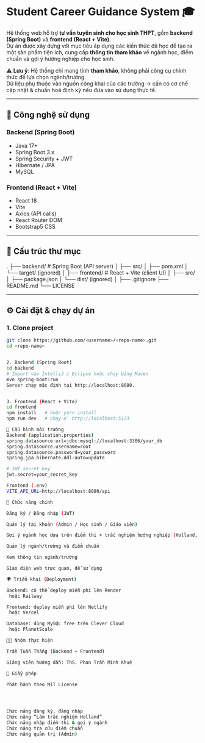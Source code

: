 # Student Career Guidance System 🎓

Hệ thống web hỗ trợ **tư vấn tuyển sinh cho học sinh THPT**, gồm **backend (Spring Boot)** và **frontend (React + Vite)**.  
Dự án được xây dựng với mục tiêu áp dụng các kiến thức đã học để tạo ra một sản phẩm tiện ích, cung cấp **thông tin tham khảo** về ngành học, điểm chuẩn và gợi ý hướng nghiệp cho học sinh.

⚠️ **Lưu ý**: Hệ thống chỉ mang tính **tham khảo**, không phải công cụ chính thức để lựa chọn ngành/trường.  
Dữ liệu phụ thuộc vào nguồn công khai của các trường → cần có cơ chế cập nhật & chuẩn hoá định kỳ nếu đưa vào sử dụng thực tế.

---

## 🚀 Công nghệ sử dụng

### Backend (Spring Boot)
- Java 17+
- Spring Boot 3.x
- Spring Security + JWT
- Hibernate / JPA
- MySQL

### Frontend (React + Vite)
- React 18
- Vite
- Axios (API calls)
- React Router DOM
- Bootstrap5 CSS

---

## 📂 Cấu trúc thư mục

.
├── backend/ # Spring Boot (API server)
│ ├── src/
│ ├── pom.xml
│ └── target/ (ignored)
│
├── frontend/ # React + Vite (client UI)
│ ├── src/
│ ├── package.json
│ └── dist/ (ignored)
│
├── .gitignore
├── README.md
└── LICENSE

---

## ⚙️ Cài đặt & chạy dự án

### 1. Clone project
```bash
git clone https://github.com/<username>/<repo-name>.git
cd <repo-name>


2. Backend (Spring Boot)
cd backend
# Import vào IntelliJ / Eclipse hoặc chạy bằng Maven
mvn spring-boot:run
Server chạy mặc định tại http://localhost:8080.


3. Frontend (React + Vite)
cd frontend
npm install   # hoặc yarn install
npm run dev   # chạy ở http://localhost:5173

🔑 Cấu hình môi trường
Backend (application.properties)
spring.datasource.url=jdbc:mysql://localhost:3306/your_db
spring.datasource.username=root
spring.datasource.password=your_password
spring.jpa.hibernate.ddl-auto=update

# JWT secret key
jwt.secret=your_secret_key

Frontend (.env)
VITE_API_URL=http://localhost:8080/api

📌 Chức năng chính

Đăng ký / Đăng nhập (JWT)

Quản lý tài khoản (Admin / Học sinh / Giáo viên)

Gợi ý ngành học dựa trên điểm thi + trắc nghiệm hướng nghiệp (Holland, MBTI)

Quản lý ngành/trường và điểm chuẩn

Xem thông tin ngành/trường

Giao diện web trực quan, dễ sử dụng

🌍 Triển khai (Deployment)

Backend: có thể deploy miễn phí lên Render
 hoặc Railway

Frontend: deploy miễn phí lên Netlify
 hoặc Vercel

Database: dùng MySQL free trên Clever Cloud
 hoặc PlanetScale

👨‍💻 Nhóm thực hiện

Trần Tuấn Thắng (Backend + Frontend)

Giảng viên hướng dẫn: ThS. Phan Trần Minh Khuê

📜 Giấy phép

Phát hành theo MIT License




Chức năng đăng ký, đăng nhập
Chức năng “Làm trắc nghiệm Holland”
Chức năng nhập điểm thi & gợi ý ngành
Chức năng tra cứu điểm chuẩn
Chức năng quản trị (Admin)

